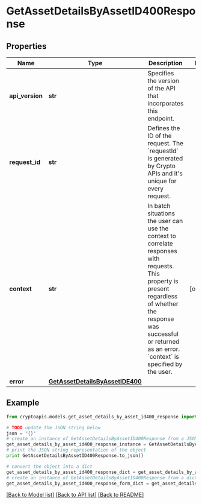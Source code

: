 # GetAssetDetailsByAssetID400Response


## Properties
Name | Type | Description | Notes
------------ | ------------- | ------------- | -------------
**api_version** | **str** | Specifies the version of the API that incorporates this endpoint. | 
**request_id** | **str** | Defines the ID of the request. The &#x60;requestId&#x60; is generated by Crypto APIs and it&#39;s unique for every request. | 
**context** | **str** | In batch situations the user can use the context to correlate responses with requests. This property is present regardless of whether the response was successful or returned as an error. &#x60;context&#x60; is specified by the user. | [optional] 
**error** | [**GetAssetDetailsByAssetIDE400**](GetAssetDetailsByAssetIDE400.md) |  | 

## Example

```python
from cryptoapis.models.get_asset_details_by_asset_id400_response import GetAssetDetailsByAssetID400Response

# TODO update the JSON string below
json = "{}"
# create an instance of GetAssetDetailsByAssetID400Response from a JSON string
get_asset_details_by_asset_id400_response_instance = GetAssetDetailsByAssetID400Response.from_json(json)
# print the JSON string representation of the object
print GetAssetDetailsByAssetID400Response.to_json()

# convert the object into a dict
get_asset_details_by_asset_id400_response_dict = get_asset_details_by_asset_id400_response_instance.to_dict()
# create an instance of GetAssetDetailsByAssetID400Response from a dict
get_asset_details_by_asset_id400_response_form_dict = get_asset_details_by_asset_id400_response.from_dict(get_asset_details_by_asset_id400_response_dict)
```
[[Back to Model list]](../README.md#documentation-for-models) [[Back to API list]](../README.md#documentation-for-api-endpoints) [[Back to README]](../README.md)



